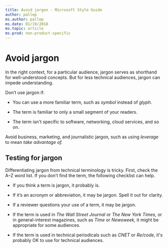 ```yaml
---
title: Avoid jargon - Microsoft Style Guide
author: pallep
ms.author: pallep
ms.date: 01/19/2018
ms.topic: article
ms.prod: non-product-specific
---
```


# Avoid jargon

In
the right context, for a particular audience, jargon serves as
shorthand for well-understood concepts. But for less technical
audiences, jargon can impede understanding. 

Don’t use jargon if: 

  - You can use a more familiar term, such as *symbol* instead of *glyph.*  
  
  - The term is familiar to only a small segment of your readers.  
  
  - The term isn't specific to software, networking, cloud services, and so on. 

Avoid business, marketing, and journalistic jargon, such as using *leverage* to mean *take advantage of.* 

## Testing for jargon

Differentiating jargon from technical terminology is tricky. First, check the A–Z word list. If you don’t find the term, the following checklist can help.

  - If you think a term is jargon, it probably is.  
  
  - If it’s an acronym or abbreviation, it may be jargon. Spell it out for clarity.  
  
  - If a reviewer questions your use of a term, it may be jargon.  
  
  - If the term is used in *The Wall Street Journal* or *The New York Times,* or in general-interest magazines, such as *Time* or *Newsweek,* it might be appropriate for some audiences.  
  
  - If the term is used in technical periodicals such as *CNET* or *Re/code,* it's probably OK to use for technical audiences.

